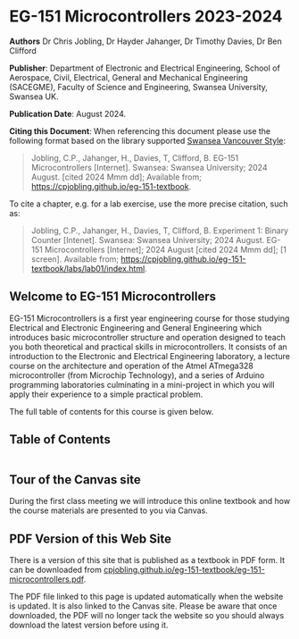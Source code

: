 # EG-151 Microcontrollers 2023-2024

**Authors** Dr Chris Jobling, Dr Hayder Jahanger, Dr Timothy Davies, Dr Ben Clifford

**Publisher**: Department of Electronic and Electrical Engineering, School of Aerospace, Civil, Electrical, General and Mechanical Engineering (SACEGME), Faculty of Science and Engineering, Swansea University, Swansea UK.

**Publication Date**: August 2024.

**Citing this Document**: When referencing this document please use the following format based on the library supported [Swansea Vancouver Style](https://libguides.swansea.ac.uk/Vancouver):

> Jobling, C.P., Jahanger, H., Davies, T, Clifford, B. EG-151 Microcontrollers [Internet]. Swansea: Swansea University; 2024 August. [cited 2024 Mmm dd]; Available from; https://cpjobling.github.io/eg-151-textbook.

To cite a chapter, e.g. for a lab exercise, use the more precise citation, such as:

> Jobling, C.P., Jahanger, H., Davies, T, Clifford, B. Experiment 1: Binary Counter [Intenet]. Swansea: Swansea University; 2024 August. EG-151 Microcontrollers [Internet]; 2024 August [cited 2024 Mmm dd]; [1 screen]. Available from; https://cpjobling.github.io/eg-151-textbook/labs/lab01/index.html.


## Welcome to EG-151 Microcontrollers

EG-151 Microcontrollers is a first year engineering course for those studying Electrical and Electronic Engineering and General Engineering which introduces basic microcontroller structure and operation designed to teach you both theoretical and practical skills in microcontrollers. It consists of an introduction to the Electronic and Electrical Engineering laboratory, a lecture course on the architecture and operation of the Atmel ATmega328 microcontroller (from Microchip Technology), and a series of Arduino programming laboratories culminating in a mini-project in which you will apply their experience to a simple practical problem.

The full table of contents for this course is given below.

## Table of Contents

```{tableofcontents}

```

## Tour of the Canvas site

During the first class meeting we will introduce this online textbook and how the course materials are presented to you via Canvas.

## PDF Version of this Web Site

There is a version of this site that is published as a textbook in PDF form. It can be downloaded from [cpjobling.github.io/eg-151-textbook/eg-151-microcontrollers.pdf](https://cpjobling.github.io/eg-151-textbook/eg-151-microcontrollers.pdf). 

The PDF file linked to this page is updated automatically when the website is updated. It is also linked to the Canvas site. Please be aware that once downloaded, the PDF will no longer tack the website so you should always download the latest version before using it.
